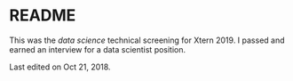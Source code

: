 # README
This was the *data science* technical screening for Xtern 2019. I passed and earned an interview for a data scientist position.

Last edited on Oct 21, 2018.
